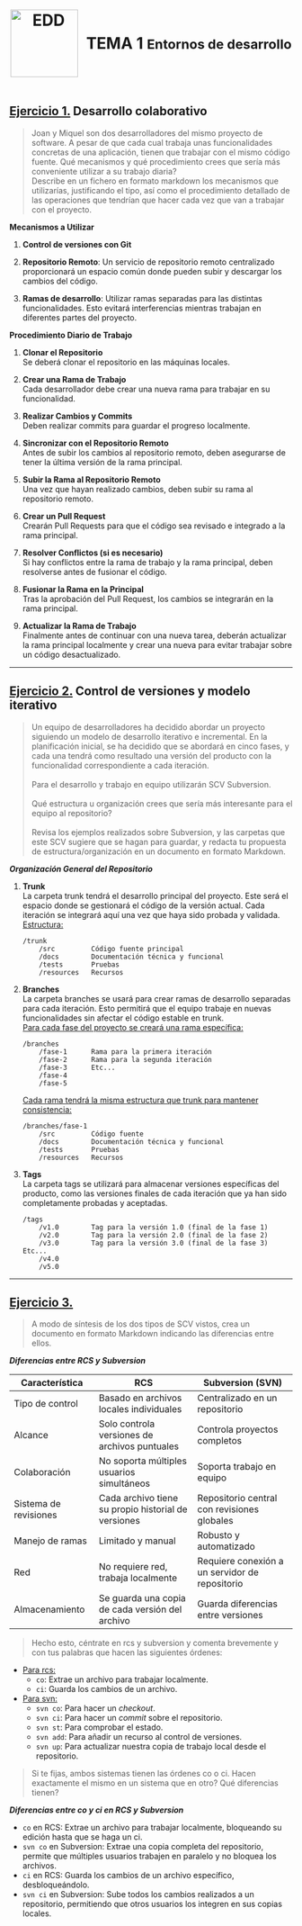 <div style="display: flex; justify-content: center; align-items: center; text-align: center;">
    <h1 style="display: flex; align-items: center;">
        <img src="https://elpythonista.com/wp-content/uploads/2020/08/Ides-2020-imagen-principal-1.png" alt="EDD" width="120" height="120" style="margin-right: 15px;">
        <b>TEMA 1 <small>Entornos de desarrollo</small></b>
    </h1>
</div>

## **<u>Ejercicio 1.</u> Desarrollo colaborativo**
>Joan y Miquel son dos desarrolladores del mismo proyecto de software. A pesar de que cada cual trabaja unas funcionalidades concretas de una aplicación, tienen que trabajar con el mismo código fuente. Qué mecanismos y qué procedimiento crees que sería más conveniente utilizar a su trabajo diaria?<br>
Describe en un fichero en formato markdown los mecanismos que utilizarías, justificando el tipo, así como el procedimiento detallado de las operaciones que tendrían que hacer cada vez que van a trabajar con el proyecto.

**Mecanismos a Utilizar**

1. **Control de versiones con Git**

2. **Repositorio Remoto**:
   Un servicio de repositorio remoto centralizado proporcionará un espacio común donde pueden subir y descargar los cambios del código.

3. **Ramas de desarrollo**:
   Utilizar ramas separadas para las distintas funcionalidades. Esto evitará interferencias mientras trabajan en diferentes partes del proyecto.

**Procedimiento Diario de Trabajo**

1. **Clonar el Repositorio**<br>
   Se deberá clonar el repositorio en las máquinas locales.

2. **Crear una Rama de Trabajo**<br>
   Cada desarrollador debe crear una nueva rama para trabajar en su funcionalidad.

3. **Realizar Cambios y Commits**<br>
   Deben realizar commits para guardar el progreso localmente.

4. **Sincronizar con el Repositorio Remoto**<br>
   Antes de subir los cambios al repositorio remoto, deben asegurarse de tener la última versión de la rama principal.

5. **Subir la Rama al Repositorio Remoto**<br>
   Una vez que hayan realizado cambios, deben subir su rama al repositorio remoto.

6. **Crear un Pull Request**<br>
   Crearán Pull Requests para que el código sea revisado e integrado a la rama principal.

7. **Resolver Conflictos (si es necesario)**<br>
   Si hay conflictos entre la rama de trabajo y la rama principal, deben resolverse antes de fusionar el código.

8. **Fusionar la Rama en la Principal**<br>
   Tras la aprobación del Pull Request, los cambios se integrarán en la rama principal.

9. **Actualizar la Rama de Trabajo**<br>
   Finalmente antes de continuar con una nueva tarea, deberán actualizar la rama principal localmente y crear una nueva para evitar trabajar sobre un código desactualizado.

---

## **<u>Ejercicio 2.</u> Control de versiones y modelo iterativo**
>Un equipo de desarrolladores ha decidido abordar un proyecto siguiendo un modelo de desarrollo iterativo e incremental. En la planificación inicial, se ha decidido que se abordará en cinco fases, y cada una tendrá como resultado una versión del producto con la funcionalidad correspondiente a cada iteración.<br><br>
Para el desarrollo y trabajo en equipo utilizarán SCV Subversion.<br><br>
Qué estructura u organización crees que sería más interesante para el equipo al repositorio?<br><br>
Revisa los ejemplos realizados sobre Subversion, y las carpetas que este SCV sugiere que se hagan para guardar, y redacta tu propuesta de estructura/organización en un documento en formato Markdown.

***Organización General del Repositorio***

1. **Trunk**<br>
   La carpeta trunk tendrá el desarrollo principal del proyecto. Este será el espacio donde se gestionará el código de la versión actual. Cada iteración se integrará aquí una vez que haya sido probada y validada.<br>
   <u>Estructura:</u>
      <pre><code>/trunk
       /src         Código fuente principal
       /docs        Documentación técnica y funcional
       /tests       Pruebas
       /resources   Recursos</code></pre>
2. **Branches**<br>
   La carpeta branches se usará para crear ramas de desarrollo separadas para cada iteración. Esto permitirá que el equipo trabaje en nuevas funcionalidades sin afectar el código estable en trunk.<br>
   <u>Para cada fase del proyecto se creará una rama específica:</u>
      <pre><code>/branches
       /fase-1      Rama para la primera iteración
       /fase-2      Rama para la segunda iteración
       /fase-3      Etc...
       /fase-4
       /fase-5</code></pre>
   <u>Cada rama tendrá la misma estructura que trunk para mantener consistencia:</u>
      <pre><code>/branches/fase-1
       /src         Código fuente
       /docs        Documentación técnica y funcional
       /tests       Pruebas
       /resources   Recursos</code></pre>
3. **Tags**<br>
   La carpeta tags se utilizará para almacenar versiones específicas del producto, como las versiones finales de cada iteración que ya han sido completamente probadas y aceptadas.<br>
      <pre><code>/tags
       /v1.0        Tag para la versión 1.0 (final de la fase 1)
       /v2.0        Tag para la versión 2.0 (final de la fase 2)
       /v3.0        Tag para la versión 3.0 (final de la fase 3) Etc...
       /v4.0
       /v5.0</code></pre>

---

## **<u>Ejercicio 3.</u>**
>A modo de síntesis de los dos tipos de SCV vistos, crea un documento en formato Markdown indicando las diferencias entre ellos.<br>

***Diferencias entre RCS y Subversion***

| Característica        | RCS                                                 | Subversion (SVN)                               |
| --------------------- | --------------------------------------------------- | ---------------------------------------------- |
| Tipo de control       | Basado en archivos locales individuales             | Centralizado en un repositorio                 |
| Alcance               | Solo controla versiones de archivos puntuales       | Controla proyectos completos                   |
| Colaboración          | No soporta múltiples usuarios simultáneos           | Soporta trabajo en equipo                      |
| Sistema de revisiones | Cada archivo tiene su propio historial de versiones | Repositorio central con revisiones globales    |
| Manejo de ramas       | Limitado y manual                                   | Robusto y automatizado                         |
| Red                   | No requiere red, trabaja localmente                 | Requiere conexión a un servidor de repositorio |
| Almacenamiento        | Se guarda una copia de cada versión del archivo     | Guarda diferencias entre versiones             |

>Hecho esto, céntrate en rcs y subversion y comenta brevemente y con tus palabras que hacen las siguientes órdenes:

- <u>Para rcs:</u><br>
    * `co`: Extrae un archivo para trabajar localmente.
    * `ci`: Guarda los cambios de un archivo.
- <u>Para svn:</u><br>
    * `svn co`: Para hacer un *checkout*.
    * `svn ci`: Para hacer un *commit* sobre el repositorio.
    * `svn st`: Para comprobar el estado.
    * `svn add`: Para añadir un recurso al control de versiones.
    * `svn up`: Para actualizar nuestra copia de trabajo local desde el repositorio.

>Si te fijas, ambos sistemas tienen las órdenes co o ci. Hacen exactamente el mismo en un sistema que en otro? Qué diferencias tienen?

***Diferencias entre co y ci en RCS y Subversion***
- `co` en RCS: Extrae un archivo para trabajar localmente, bloqueando su edición hasta que se haga un ci.
- `svn co` en Subversion: Extrae una copia completa del repositorio, permite que múltiples usuarios trabajen en paralelo y no bloquea los archivos.
- `ci` en RCS: Guarda los cambios de un archivo específico, desbloqueándolo.
- `svn ci` en Subversion: Sube todos los cambios realizados a un repositorio, permitiendo que otros usuarios los integren en sus copias locales.